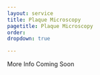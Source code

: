 ```yaml
---
layout: service
title: Plaque Microscopy
pagetitle: Plaque Microscopy
order:
dropdown: true

---
```


More Info Coming Soon
